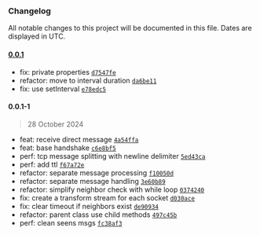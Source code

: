 ### Changelog

All notable changes to this project will be documented in this file. Dates are displayed in UTC.

#### [0.0.1](https://github.com/DIY0R/clap-peer/compare/0.0.1-1...0.0.1)

- fix: private properties [`d7547fe`](https://github.com/DIY0R/clap-peer/commit/d7547fe9880cd3c7a48250deb642376470458f8b)
- refactor: move to interval duration [`da6be11`](https://github.com/DIY0R/clap-peer/commit/da6be11ccf08fd2adf6e66f6b6af68ed831873ad)
- fix: use setInterval [`e78edc5`](https://github.com/DIY0R/clap-peer/commit/e78edc566caeace4caa35b41601ee55420a112dd)

#### 0.0.1-1

> 28 October 2024

- feat: receive direct message [`4a54ffa`](https://github.com/DIY0R/clap-peer/commit/4a54ffab565a8fc6b0a21ed6252917f14cca3a7f)
- feat: base handshake [`c6e8bf5`](https://github.com/DIY0R/clap-peer/commit/c6e8bf5062e4cca39f46cc349173da6ea02b3a17)
- perf: tcp message splitting with newline delimiter [`5ed43ca`](https://github.com/DIY0R/clap-peer/commit/5ed43ca7476fc4083a300ae9aba3d81f85341490)
- perf: add ttl [`f67a72e`](https://github.com/DIY0R/clap-peer/commit/f67a72e3051b00a7f901bd3e55a568be597349ac)
- refactor: separate message processing [`f10050d`](https://github.com/DIY0R/clap-peer/commit/f10050dd3470ae98deb6082974865b5b30b138a9)
- refactor: separate message handling [`3e60b89`](https://github.com/DIY0R/clap-peer/commit/3e60b89d99fb6f54d581e10d513c96f027856502)
- refactor: simplify neighbor check with while loop [`0374240`](https://github.com/DIY0R/clap-peer/commit/0374240143cd890f5b51185936826a30dc8ed60f)
- fix: create a transform stream for each socket [`d030ace`](https://github.com/DIY0R/clap-peer/commit/d030ace6871c3f57bfe91545715a95bab1a3c82e)
- fix: clear timeout if neighbors exist [`de90934`](https://github.com/DIY0R/clap-peer/commit/de90934bf7c84a11ebbf619140297ecc204c62bc)
- refactor: parent class use child methods [`497c45b`](https://github.com/DIY0R/clap-peer/commit/497c45b9cb87c6e436f8c650336a7cb6462ec976)
- perf: clean seens msgs [`fc38af3`](https://github.com/DIY0R/clap-peer/commit/fc38af3c6fb9083f2fc67a8bec01e69ea3d4b32f)
